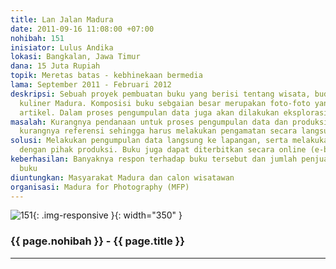 ```yaml
---
title: Lan Jalan Madura
date: 2011-09-16 11:08:00 +07:00
nohibah: 151
inisiator: Lulus Andika
lokasi: Bangkalan, Jawa Timur
dana: 15 Juta Rupiah
topik: Meretas batas - kebhinekaan bermedia
lama: September 2011 - Februari 2012
deskripsi: Sebuah proyek pembuatan buku yang berisi tentang wisata, budaya, serta
  kuliner Madura. Komposisi buku sebgaian besar merupakan foto-foto yang disertai
  artikel. Dalam proses pengumpulan data juga akan dilakukan eksplorasi di Pulau Madura
masalah: Kurangnya pendanaan untuk proses pengumpulan data dan produksi buku, serta
  kurangnya referensi sehingga harus melakukan pengamatan secara langsung
solusi: Melakukan pengumpulan data langsung ke lapangan, serta melakukan kerja sama
  dengan pihak produksi. Buku juga dapat diterbitkan secara online (e-book)
keberhasilan: Banyaknya respon terhadap buku tersebut dan jumlah penjualan/pengandaan
  buku
diuntungkan: Masyarakat Madura dan calon wisatawan
organisasi: Madura for Photography (MFP)
---
```


![151](/static/img/hibahcmb/151.png){: .img-responsive }{: width="350" }

### {{ page.nohibah }} - {{ page.title }}

---
